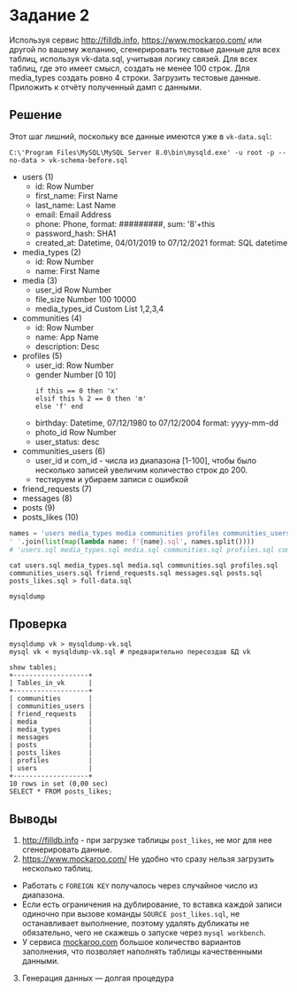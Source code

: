 # Задание 2

Используя сервис http://filldb.info, https://www.mockaroo.com/
или другой по вашему желанию, сгенерировать тестовые данные для
всех таблиц, используя vk-data.sql, учитывая логику связей.
Для всех таблиц, где это имеет смысл, создать не менее 100 строк.
Для media_types создать ровно 4 строки. Загрузить тестовые данные.
Приложить к отчёту полученный дамп с данными.

## Решение

Этот шаг лишний, поскольку все данные имеются уже в `vk-data.sql`:
```shell
C:\'Program Files\MySQL\MySQL Server 8.0\bin\mysqld.exe' -u root -p --no-data > vk-schema-before.sql
```

* users (1)
  * id: Row Number
  * first_name: First Name
  * last_name: Last Name
  * email: Email Address
  * phone: Phone, format: #########, sum: '8'+this
  * password_hash: SHA1
  * created_at: Datetime, 04/01/2019 to 07/12/2021 format: SQL datetime
* media_types (2)
  * id: Row Number
  * name: First Name
* media (3)
  * user_id Row Number
  * file_size Number 100 10000
  * media_types_id Custom List 1,2,3,4
* communities (4)
  * id: Row Number
  * name: App Name
  * description: Desc
* profiles (5)
  * user_id: Row Number
  * gender Number [0 10]
    ```text
    if this == 0 then 'x'
    elsif this % 2 == 0 then 'm'
    else 'f' end
    ```
  * birthday: Datetime, 07/12/1980 to 07/12/2004 format: yyyy-mm-dd
  * photo_id Row Number
  * user_status: desc
* communities_users (6)
  * user_id и com_id - числа из диапазона [1-100], чтобы было несколько записей увеличим количество строк до 200.
  * тестируем и убираем записи с ошибкой
* friend_requests (7)
* messages (8)
* posts (9)
* posts_likes (10)

```python
names = 'users media_types media communities profiles communities_users friend_requests messages posts posts_likes'
' '.join(list(map(lambda name: f'{name}.sql', names.split())))
# 'users.sql media_types.sql media.sql communities.sql profiles.sql communities_users.sql friend_requests.sql messages.sql posts.sql posts_likes.sql'
```

```shell
cat users.sql media_types.sql media.sql communities.sql profiles.sql communities_users.sql friend_requests.sql messages.sql posts.sql posts_likes.sql > full-data.sql
```

```shell
mysqldump
```

## Проверка

```shell
mysqldump vk > mysqldump-vk.sql
mysql vk < mysqldump-vk.sql # предварительно пересоздав БД vk
```

```text
show tables;
+-------------------+
| Tables_in_vk      |
+-------------------+
| communities       |
| communities_users |
| friend_requests   |
| media             |
| media_types       |
| messages          |
| posts             |
| posts_likes       |
| profiles          |
| users             |
+-------------------+
10 rows in set (0,00 sec)
SELECT * FROM posts_likes;
```

## Выводы

1. http://filldb.info - при загрузке таблицы `post_likes`, не мог для нее сгенерировать данные.
2. https://www.mockaroo.com/ Не удобно что сразу нельзя загрузить несколько таблиц.
* Работать с `FOREIGN KEY` получалось через случайное число из диапазона.
* Если есть ограничения на дублирование, то вставка каждой записи одиночно при
  вызове команды `SOURCE post_likes.sql`, не останавливает выполнение, поэтому удалять
  дубликаты не обязательно, чего не скажешь о запуске через `mysql workbench`.
* У сервиса [mockaroo.com](https://www.mockaroo.com/) большое количество вариантов заполнения,
  что позволяет наполнять таблицы качественными данными.
3. Генерация данных — долгая процедура
